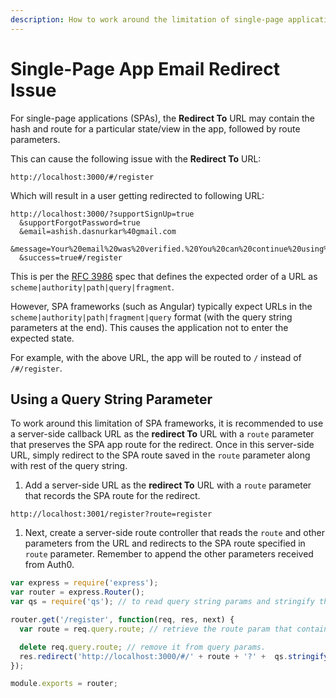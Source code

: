 ```yaml
---
description: How to work around the limitation of single-page application email redirects.
---
```

# Single-Page App Email Redirect Issue

For single-page applications (SPAs), the **Redirect To** URL may contain the hash and route for a particular state/view in the app, followed by route parameters. 

This can cause the following issue with the **Redirect To** URL:

```text
http://localhost:3000/#/register
```

Which will result in a user getting redirected to following URL:

```text
http://localhost:3000/?supportSignUp=true
  &supportForgotPassword=true
  &email=ashish.dasnurkar%40gmail.com
  &message=Your%20email%20was%20verified.%20You%20can%20continue%20using%20the%20application.
  &success=true#/register
```

This is per the [RFC 3986](https://tools.ietf.org/html/rfc3986#section-3) spec that defines the expected order of a URL as `scheme|authority|path|query|fragment`.

However, SPA frameworks (such as Angular) typically expect URLs in the `scheme|authority|path|fragment|query` format (with the query string parameters at the end). This causes the application not to enter the expected state. 

For example, with the above URL, the app will be routed to `/` instead of `/#/register`.

## Using a Query String Parameter 

To work around this limitation of SPA frameworks, it is recommended to use a server-side callback URL as the **redirect To** URL with a `route` parameter that preserves the SPA app route for the redirect. Once in this server-side URL, simply redirect to the SPA route saved in the `route` parameter along with rest of the query string.

1. Add a server-side URL as the **redirect To** URL with a `route` parameter that records the SPA route for the redirect.

```text
http://localhost:3001/register?route=register
```

1. Next, create a server-side route controller that reads the `route` and other parameters from the URL and redirects to the SPA route specified in `route` parameter. Remember to append the other parameters received from Auth0.

```js
var express = require('express');
var router = express.Router();
var qs = require('qs'); // to read query string params and stringify them

router.get('/register', function(req, res, next) {
  var route = req.query.route; // retrieve the route param that contains the SPA client side route user needs to be redirected to.

  delete req.query.route; // remove it from query params.
  res.redirect('http://localhost:3000/#/' + route + '?' +  qs.stringify(req.query)); // Send a 302 redirect for the expected route
});

module.exports = router;
```
